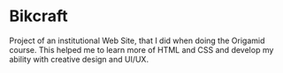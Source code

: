 # Bikcraft
Project of an institutional Web Site, that I did when doing the Origamid course. This helped me to learn more of HTML and CSS and develop my ability with creative design and UI/UX.

